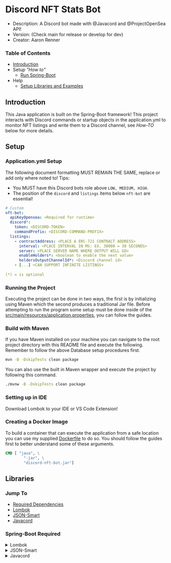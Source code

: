 # Discord NFT Stats Bot
* Description: A Discord bot made with @Javacord and @ProjectOpenSea API!
* Version: (Check main for release or develop for dev)
* Creator: Aaron Renner

### Table of Contents
* [Introduction](#introduction)
* Setup *"How to"*
  * [Run Spring-Boot](#running-the-project)
* Help
  * [Setup Libraries and Examples](#libraries)
  
## Introduction

This Java application is built on the Spring-Boot framework! This project interacts with Discord commands or startup objects in the application.yml to monitor NFT listings and write them to a Discord channel, see *How-TO* below for more details.

## Setup
### Application.yml Setup
The following document formatting MUST REMAIN THE SAME, replace or add only where noted to!
Tips:
* You MUST have this Discord bots role above `LOW, MEDIUM, HIGH`.
* The position of the `discord` and `listings` items below `nft-bot` are essential!

``` yaml
# Custom
nft-bot:
  apiKeyOpensea: <Required for runtime>
  discord¹:
    token: <DISCORD-TOKEN>
    commandPrefix: <DISCORD-COMMAND-PREFIX>
  listings:
    - contractAddress: <PLACE A ERC-721 CONTRACT ADDRESS>
      interval: <PLACE INTERVAL IN MS: EX. 30000 = 30 SECONDS>
      server: <PLACE SERVER NAME WHERE OUTPUT WILL GO>
      enableHolders*: <boolean to enable the next value>
      holdersOutputChannelId*: <Discord channel id>
    - [...] <CAN SUPPORT INFINITE LISTINGS>
    
(*) = is optional
```

### Running the Project

Executing the project can be done in two ways, the first is by initializing using Maven which the second produces a traditional Jar file. Before attempting to run the program some setup must be done inside of the [src/main/resources/application.properties](src/main/resources/application.yml), you can follow the guides.

### Build with Maven

If you have Maven installed on your machine you can navigate to the root project directory with this README file and execute the following. Remember to follow the above Database setup procedures first.
```sh
mvn -B -DskipTests clean package
```
You can also use the built in Maven wrapper and execute the project by following this command.
```sh
./mvnw -B -DskipTests clean package
```
### Setting up in IDE

Download Lombok to your IDE or VS Code Extension!

### Creating a Docker Image

To build a container that can execute the application from a safe location you can use my supplied [Dockerfile](Dockerfile) to do so. You should follow the guides first to better understand some of these arguments.

```Dockerfile
CMD [ "java", \
        "-jar", \
        "discord-nft-bot.jar"]
```

## Libraries

### Jump To
* [Required Dependencies](#spring-boot-required)
* [Lombok](#lombok)
* [JSON-Smart](#json-smart)
* [Javacord](#javacord)

### Spring-Boot Required
<details><summary>Lombok</summary>
* [Lombok - Automated Class Method Generation](https://projectlombok.org/features/all)
```pom
<dependency>
    <groupId>org.projectlombok</groupId>
    <artifactId>lombok</artifactId>
    <optional>true</optional>
</dependency>
```
</details>
<details><summary>JSON-Smart</summary>
* [JSON Parser JAVADOC](https://javadoc.io/doc/net.minidev/json-smart/latest/index.html)
```pom
<dependency>
    <groupId>net.minidev</groupId>
    <artifactId>json-smart</artifactId>
</dependency>
```
</details>
<details><summary>Javacord</summary>
* [Javacord - An easy to use multithreaded library for creating Discord bots in Java](https://github.com/Javacord/Javacord/)
```pom
<dependency>
    <groupId>org.javacord</groupId>
    <artifactId>javacord</artifactId>
    <type>pom</type>
</dependency>
```
</details>
